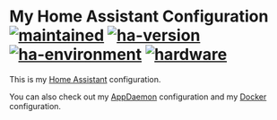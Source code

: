 # My Home Assistant Configuration</br>[![maintained]][0] [![ha-version]][1] [![ha-environment]][2] [![hardware]][3]

This is my [Home Assistant](https://www.home-assistant.io/) configuration.

You can also check out my [AppDaemon][4] configuration and my [Docker][5] configuration.

<!-- real links -->
[0]: https://github.com/TomerFi/my_home_assistant_configuration
[1]: https://www.home-assistant.io/blog/2019/06/26/release-95/
[2]: https://www.home-assistant.io/docs/installation/docker/#raspberry-pi-3-raspbian
[3]: https://www.raspberrypi.org/products/raspberry-pi-3-model-b/
[4]: https://github.com/TomerFi/my_appdaemon_configuration
[5]: https://github.com/TomerFi/my_docker_environment_configuration

<!-- badge links -->
[maintained]: https://img.shields.io/badge/maintained%3F-yes-green.svg
[ha-version]: https://img.shields.io/badge/version-0.95.4-green.svg
[ha-environment]: https://img.shields.io/badge/environment-docker-informational.svg
[hardware]: https://img.shields.io/badge/hardware-rpi3b-important.svg
